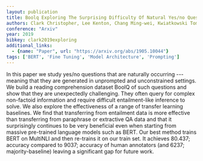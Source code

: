 ```yaml
---
layout: publication
title: Boolq Exploring The Surprising Difficulty Of Natural Yes/no Questions
authors: Clark Christopher, Lee Kenton, Chang Ming-wei, Kwiatkowski Tom, Collins Michael, Toutanova Kristina
conference: "Arxiv"
year: 2019
bibkey: clark2019exploring
additional_links:
  - {name: "Paper", url: "https://arxiv.org/abs/1905.10044"}
tags: ['BERT', 'Fine Tuning', 'Model Architecture', 'Prompting']
---
```

In this paper we study yes/no questions that are naturally occurring --- meaning that they are generated in unprompted and unconstrained settings. We build a reading comprehension dataset BoolQ of such questions and show that they are unexpectedly challenging. They often query for complex non-factoid information and require difficult entailment-like inference to solve. We also explore the effectiveness of a range of transfer learning baselines. We find that transferring from entailment data is more effective than transferring from paraphrase or extractive QA data and that it surprisingly continues to be very beneficial even when starting from massive pre-trained language models such as BERT. Our best method trains BERT on MultiNLI and then re-trains it on our train set. It achieves 80.437; accuracy compared to 9037; accuracy of human annotators (and 6237; majority-baseline) leaving a significant gap for future work.

